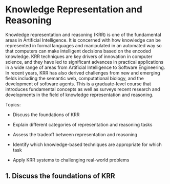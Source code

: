 # Knowledge Representation and Reasoning

 Knowledge representation and reasoning (KRR) is one of the fundamental areas in Artificial Intelligence. It is concerned with how knowledge can be represented in formal languages and manipulated in an automated way so that computers can make intelligent decisions based on the encoded knowledge. KRR techniques are key drivers of innovation in computer science, and they have led to significant advances in practical applications in a wide range of areas from Artificial Intelligence to Software Engineering. In recent years, KRR has also derived challenges from new and emerging fields including the semantic web, computational biology, and the development of software agents. This is a graduate-level course that introduces fundamental concepts as well as surveys recent research and developments in the field of knowledge representation and reasoning.

 Topics:
- Discuss the foundations of KRR

- Explain different categories of representation and reasoning tasks

- Assess the tradeoff between representation and reasoning

- Identify which knowledge-based techniques are appropriate for which task

- Apply KRR systems to challenging real-world problems


## 1. Discuss the foundations of KRR

